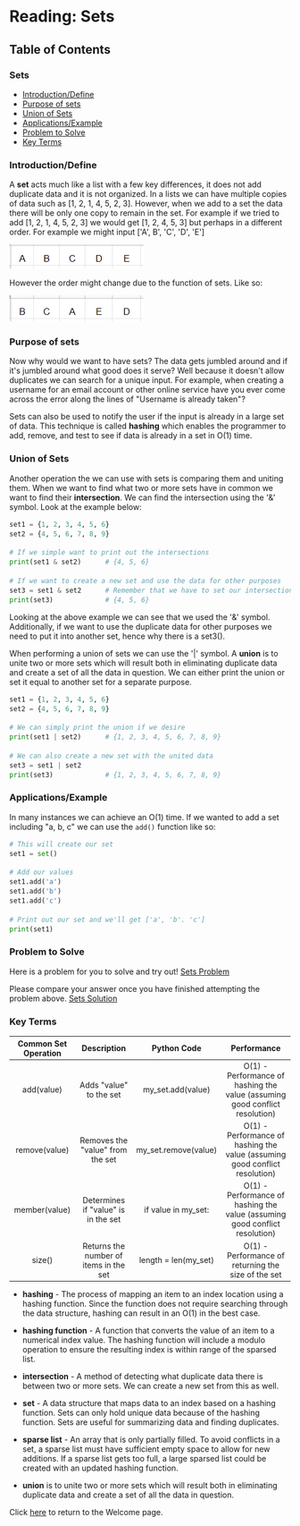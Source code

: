  # Reading: Sets

 ## Table of Contents

### Sets
* [Introduction/Define](#h1)
* [Purpose of sets](#h2)
* [Union of Sets](#h3)
* [Applications/Example](#h4)
* [Problem to Solve](#h6)
* [Key Terms](#h7)

### <a name="h1"></a>**Introduction/Define**
A **set** acts much like a list with a few key differences, it does not add duplicate data and it is not organized. In a lists we can have multiple copies of data such as [1, 2, 1, 4, 5, 2, 3]. However, when we add to a set the data there will be only one copy to remain in the set. For example if we tried to add [1, 2, 1, 4, 5, 2, 3] we would get [1, 2, 4, 5, 3] but perhaps in a different order.
For example we might input ['A', B', 'C', 'D', 'E']

![Set Picture](Set_Picture.PNG "Set Example")

However the order might change due to the function of sets. Like so:

![Set Order Example](Set_Order_Example.PNG "Order example")

### <a name="h2"></a>**Purpose of sets**
Now why would we want to have sets? The data gets jumbled around and if it's jumbled around what good does it serve? Well because it doesn't allow duplicates we can search for a unique input. For example, when creating a username for an email account or other online service have you ever come across the error along the lines of "Username is already taken"? 

Sets can also be used to notify the user if the input is already in a large set of data. This technique is called **hashing** which enables the programmer to add, remove, and test to see if data is already in a set in O(1) time.

### <a name="h3"></a>**Union of Sets**
Another operation the we can use with sets is comparing them and uniting them. When we want to find what two or more sets have in common we want to find their **intersection**. We can find the intersection using the '&' symbol. Look at the example below:

```python
set1 = {1, 2, 3, 4, 5, 6}
set2 = {4, 5, 6, 7, 8, 9}

# If we simple want to print out the intersections
print(set1 & set2)      # {4, 5, 6}

# If we want to create a new set and use the data for other purposes
set3 = set1 & set2      # Remember that we have to set our intersection equal to a new set.
print(set3)             # {4, 5, 6}
```

Looking at the above example we can see that we used the '&' symbol. Additionally, if we want to use the duplicate data for other purposes we need to put it into another set, hence why there is a set3().

When performing a union of sets we can use the '|' symbol. A **union** is to unite two or more sets which will result both in eliminating duplicate data and create a set of all the data in question. We can either print the union or set it equal to another set for a separate purpose.

```python
set1 = {1, 2, 3, 4, 5, 6}
set2 = {4, 5, 6, 7, 8, 9}

# We can simply print the union if we desire
print(set1 | set2)      # {1, 2, 3, 4, 5, 6, 7, 8, 9}

# We can also create a new set with the united data
set3 = set1 | set2
print(set3)             # {1, 2, 3, 4, 5, 6, 7, 8, 9}
```

### <a name="h4"></a>**Applications/Example**
In many instances we can achieve an O(1) time. If we wanted to add a set including "a, b, c" we can use the `add()` function like so:

```python
# This will create our set
set1 = set()

# Add our values
set1.add('a')
set1.add('b')
set1.add('c')

# Print out our set and we'll get ['a', 'b'. 'c']
print(set1)
```

### <a name="h6"></a>**Problem to Solve**
Here is a problem for you to solve and try out! [Sets Problem](Sets_Solve-2.1.py)

Please compare your answer once you have finished attempting the problem above. [Sets Solution](Sets_Solve_Answer-2.1.py)
### <a name="h7"></a>**Key Terms**

|Common Set Operation|    Description   |      Python Code     |    Performance    |
|:--------------------:|:----------------:|:--------------------:|:-----------------:|
|add(value)          |Adds "value" to the set|my_set.add(value)|O(1) - Performance of hashing the value (assuming good conflict resolution)|
|remove(value)       |Removes the "value" from the set|my_set.remove(value)|O(1) - Performance of hashing the value (assuming good conflict resolution)|
|member(value)       |Determines if "value" is in the set|if value in my_set:|O(1) - Performance of hashing the value (assuming good conflict resolution)|
|size()              |Returns the number of items in the set|length = len(my_set)|O(1) - Performance of returning the size of the set|

* **hashing** - The process of mapping an item to an index location using a hashing function. Since the function does not require searching through the data structure, hashing can result in an O(1) in the best case.

* **hashing function** - A function that converts the value of an item to a numerical index value. The hashing function will include a modulo operation to ensure the resulting index is within range of the sparsed list.

* **intersection** - A method of detecting what duplicate data there is between two or more sets. We can create a new set from this as well.

* **set** - A data structure that maps data to an index based on a hashing function. Sets can only hold unique data because of the hashing function. Sets are useful for summarizing data and finding duplicates.

* **sparse list** - An array that is only partially filled. To avoid conflicts in a set, a sparse list must have sufficient empty space to allow for new additions. If a sparse list gets too full, a large sparsed list could be created with an updated hashing function.

* **union** is to unite two or more sets which will result both in eliminating duplicate data and create a set of all the data in question.

Click [here](https://github.com/wjacobb/DS-FinalProject/blob/main/DS-FinalProject/Welcome.md) to return to the Welcome page.
